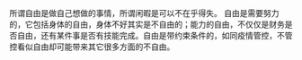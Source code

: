 所谓自由是做自己想做的事情，所谓闲暇是可以不在乎得失。
自由是需要努力的，它包括身体的自由，身体不好其实是不自由的；能力的自由，不仅仅是财务是否自由，还有某件事是否有技能完成。自由是带约束条件的，如同疫情管控，不管控看似自由却可能带来其它很多方面的不自由。

